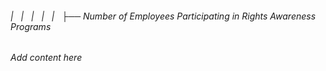 ###### |   |   |   |   |   ├── Number of Employees Participating in Rights Awareness Programs

*Add content here*